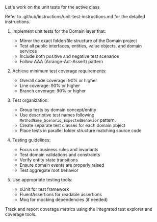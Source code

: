 Let's  work on the unit tests for the active class

Refer to .github/instructions/unit-test-instructions.md for the detailed instructions.

1. Implement unit tests for the Domain layer that:
   - Mirror the exact folder/file structure of the Domain project
   - Test all public interfaces, entities, value objects, and domain services
   - Include both positive and negative test scenarios
   - Follow AAA (Arrange-Act-Assert) pattern

2. Achieve minimum test coverage requirements:
   - Overall code coverage: 90% or higher
   - Line coverage: 90% or higher
   - Branch coverage: 90% or higher

3. Test organization:
   - Group tests by domain concept/entity
   - Use descriptive test names following `MethodName_Scenario_ExpectedBehavior` pattern.
   - Create separate test classes for each domain object
   - Place tests in parallel folder structure matching source code

4. Testing guidelines:
   - Focus on business rules and invariants
   - Test domain validations and constraints
   - Verify entity state transitions
   - Ensure domain events are properly raised
   - Test aggregate root behavior

5. Use appropriate testing tools:
   - xUnit for test framework
   - FluentAssertions for readable assertions
   - Moq for mocking dependencies (if needed)

Track and report coverage metrics using the integrated test explorer and coverage tools.